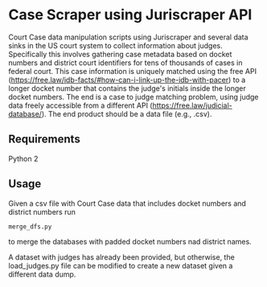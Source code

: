# Case Scraper using Juriscraper API
Court Case data manipulation scripts using Juriscraper and several data sinks in the US court system to collect information about judges. Specifically this involves gathering case metadata based on docket numbers and district court identifiers for tens of thousands of cases in federal court. This case information is uniquely matched using the free API (https://free.law/idb-facts/#how-can-i-link-up-the-idb-with-pacer) to a longer docket number that contains the judge's initials inside the longer docket numbers. The end is a case to judge matching problem, using judge data freely accessible from a different API (https://free.law/judicial-database/). The end product should be a data file (e.g., .csv).

## Requirements
Python 2

## Usage
Given a csv file with Court Case data that includes docket numbers and district numbers run 

```python
merge_dfs.py
```

to merge the databases with padded docket numbers nad district names.

A dataset with judges has already been provided, but otherwise, the load_judges.py file can be modified to create a new dataset given a different data dump.